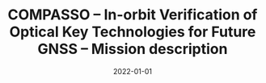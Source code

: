 ---
title: "COMPASSO – In-orbit Verification of Optical Key Technologies for Future GNSS – Mission description"
collection: publications
permalink: /publications/2022-schluter
date: 2022-01-01
venue: 'Proceeding of the Navitec conference'
citation: 'S. Schlüter, A. Donner, D. McMahon, <b>G. Giono</b>, T. Schuldt, C. Braxmaier, R. Mata Calvo, T. D. Schmidt, M. Gohlke, D. Lüdke, M. Dauth, M. Lezius, R. Holzwarth, F. Böhle. C. Michaelis and C. Steimle, "COMPASSO – In-orbit Verification of Optical Key Technologies for Future GNSS – Mission description", <i>Proceeding of the Navitec conference</i>", (2022)'
---